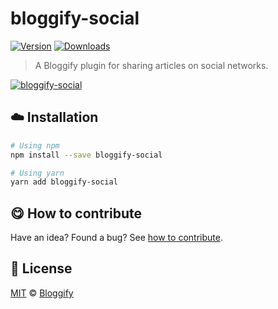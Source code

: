 <!-- Please do not edit this file. Edit the `blah` field in the `package.json` instead. If in doubt, open an issue. -->


# bloggify-social

 [![Version](https://img.shields.io/npm/v/bloggify-social.svg)](https://www.npmjs.com/package/bloggify-social) [![Downloads](https://img.shields.io/npm/dt/bloggify-social.svg)](https://www.npmjs.com/package/bloggify-social)

> A Bloggify plugin for sharing articles on social networks.

[![bloggify-social](http://i.imgur.com/ORDvABt.png)](#)

## :cloud: Installation

```sh
# Using npm
npm install --save bloggify-social

# Using yarn
yarn add bloggify-social
```


## :yum: How to contribute
Have an idea? Found a bug? See [how to contribute][contributing].



## :scroll: License

[MIT][license] © [Bloggify][website]

[license]: http://showalicense.com/?fullname=Bloggify%20%3Csupport%40bloggify.org%3E%20(https%3A%2F%2Fbloggify.org)&year=2015#license-mit
[website]: https://bloggify.org
[contributing]: /CONTRIBUTING.md
[docs]: /DOCUMENTATION.md

